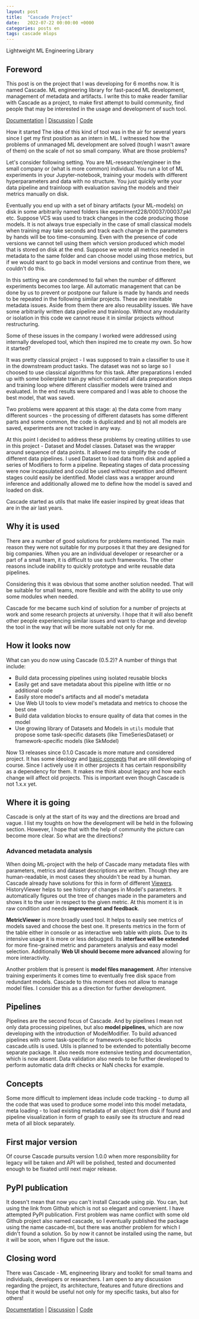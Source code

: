```yaml
---
layout: post
title:  "Cascade Project"
date:   2022-07-22 00:00:00 +0000
categories: posts en
tags: cascade mlops
---
```


Lightweight ML Engineering Library

## Foreword
This post is on the project that I was developing for 6 months now. It is named Cascade. ML engineering library for fast-paced ML development, management of metadata and artifacts.
I write this to make reader familiar with Cascade as a project, to make first attempt to build community, find people that may be interested in the usage and development of such tool.

[Documentation](https://oxid15.github.io/cascade/en/latest/) | [Discussion](https://github.com/Oxid15/cascade/discussions) | [Code](https://github.com/Oxid15/cascade)

How it started
The idea of this kind of tool was in the air for several years since I get my first position as an intern in ML. I witnessed how the problems of unmanaged ML development are solved (tough I wasn't aware of them) on the scale of not so small company. What are those problems?

Let's consider following setting. You are ML-researcher/engineer in the small company or (what is more common) individual. You run a lot of ML experiments in your Jupyter-notebook, training your models with different hyperparameters and data with no structure. You just quickly write your data pipeline and trainloop with evaluation saving the models and their metrics manually on disk.

Eventually you end up with a set of binary artifacts (your ML-models) on disk in some arbitrarily named folders like experiment228/00037/00037.pkl etc. Suppose VCS was used to track changes in the code producing those models. It is not always true especially in the case of small classical models when training may take seconds and track each change in the parameters by hands will be too time-consuming. Even with the presence of code versions we cannot tell using them which version produced which model that is stored on disk at the end. Suppose we wrote all metrics needed in metadata to the same folder and can choose model using those metrics, but if we would want to go back in model versions and continue from there, we couldn't do this.

In this setting we are condemned to fail when the number of different experiments becomes too large. All automatic management that can be done by us to prevent or postpone our failure is made by hands and needs to be repeated in the following similar projects. These are inevitable metadata issues. Aside from them there are also reusability issues. We have some arbitrarily written data pipeline and trainloop. Without any modularity or isolation in this code we cannot reuse it in similar projects without restructuring.

Some of these issues in the company I worked were addressed using internally developed tool, which then inspired me to create my own. So how it started?

It was pretty classical project - I was supposed to train a classifier to use it in the downstream product tasks. The dataset was not so large so I choosed to use classical algorithms for this task. After preparations I ended up with some boilerplate train.py which contained all data preparation steps and training loop where different classifier models were trained and evaluated. In the end results were compared and I was able to choose the best model, that was saved.

Two problems were apparent at this stage: a) the data come from many different sources - the processing of different datasets has some different parts and some common, the code is duplicated and b) not all models are saved, experiments are not tracked in any way.

At this point I decided to address these problems by creating utilities to use in this project - Dataset and Model classes.
Dataset was the wrapper around sequence of data points. It allowed me to simplify the code of different data pipelines. I used Dataset to load data from disk and applied a series of Modifiers to form a pipeline. Repeating stages of data processing were now incapsulated and could be used without repetition and different stages could easily be identified.
Model class was a wrapper around inference and additionally allowed me to define how the model is saved and loaded on disk.

Cascade started as utils that make life easier inspired by great ideas that are in the air last years.


## Why it is used
There are a number of good solutions for problems mentioned. The main reason they were not suitable for my purposes it that they are designed for big companies. When you are an individual developer or researcher or a part of a small team, it is difficult to use such frameworks. The other reasons include inability to quickly prototype and write reusable data pipelines.

Considering this it was obvious that some another solution needed. That will be suitable for small teams, more flexible and with the ability to use only some modules when needed.

Cascade for me became such kind of solution for a number of projects at work and some research projects at university. I hope that it will also benefit other people experiencing similar issues and want to change and develop the tool in the way that will be more suitable not only for me.

## How it looks now

What can you do now using Cascade (0.5.2)? A number of things that include:
- Build data processing pipelines using isolated reusable blocks
- Easily get and save metadata about this pipeline with little or no additional code
- Easily store model's artifacts and all model's metadata
- Use Web UI tools to view model's metadata and metrics to choose the best one
- Build data validation blocks to ensure quality of data that comes in the model
- Use growing library of Datasets and Models in `utils` module that propose some task-specific datasets (like TimeSeriesDataset) or framework-specific models (like SkModel)

Now 13 releases since 0.1.0 Cascade is more mature and considered project. It has some ideology and [basic concepts](https://oxid15.github.io/cascade/en/latest/concepts.html) that are still developing of course. Since I actively use it in other projects it has certain responsibility as a dependency for them. It makes me think about legacy and how each change will affect old projects. This is important even though Cascade is not 1.x.x yet.

## Where it is going
Cascade is only at the start of its way and the directions are broad and vague. I list my toughts on how the development will be held in the following section. However, I hope that with the help of community the picture can become more clear. So what are the directions?

### Advanced metadata analysis
When doing ML-project with the help of Cascade many metadata files with parameters, metrics and dataset descriptions are written. Though they are human-readable, in most cases they shouldn't be read by a human. Cascade already have solutions for this in form of different [Viewers](https://oxid15.github.io/cascade/en/latest/concepts.html#viewers).
HistoryViewer helps to see history of changes in Model's parameters. It automatically figures out the tree of changes made in the parameters and shows it to the user in respect to the given metric. At this moment it is in raw condition and needs **improvement and feedback**.

**MetricViewer** is more broadly used tool. It helps to easily see metrics of models saved and choose the best one. It presents metrics in the form of the table either in console or as interactive web table with plots. Due to its intensive usage it is more or less debugged. Its **interface will be extended** for more fine-grained metric and parameters analysis and easy model selection. Additionally **Web UI should become more advanced** allowing for more interactivity.

Another problem that is present is **model files management**. After intensive training experiments it comes time to eventually free disk space from redundant models. Cascade to this moment does not allow to manage model files. I consider this as a direction for further development.

## Pipelines

Pipelines are the second focus of Cascade. And by pipelines I mean not only data processing pipelines, but also **model pipelines**, which are now developing with the introduction of ModelModifier.
To build advanced pipelines with some task-specific or framework-specific blocks cascade.utils is used. Utils is planned to be extended to potentially become separate package. It also needs more extensive testing and documentation, which is now absent.
Data validation also needs to be further developed to perform automatic data drift checks or NaN checks for example.

## Concepts

Some more difficult to implement ideas include code tracking - to dump all the code that was used to produce some model into this model metadata, meta loading - to load existing metadata of an object from disk if found and pipeline visualization in form of graph to easily see its structure and read meta of all block separately.

## First major version

Of course Cascade pursuits version 1.0.0 when more responsibility for legacy will be taken and API will be polished, tested and documented enough to be fixated until next major release.

## PyPI publication

It doesn't mean that now you can't install Cascade using pip. You can, but using the link from Github which is not so elegant and convenient. I have attempted PyPI publication. First problem was name conflict with some old Github project also named cascade, so I eventually published the package using the name cascade-ml, but there was another problem for which I didn't found a solution. So by now it cannot be installed using the name, but it will be soon, when I figure out the issue.

## Closing word

There was Cascade - ML engineering library and toolkit for small teams and individuals, developers or researchers. I am open to any discussion regarding the project, its architecture, features and future directions and hope that it would be useful not only for my specific tasks, but also for others!

[Documentation](https://oxid15.github.io/cascade/en/latest/) | [Discussion](https://github.com/Oxid15/cascade/discussions) | [Code](https://github.com/Oxid15/cascade)
